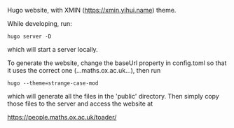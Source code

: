 Hugo website, with XMIN (https://xmin.yihui.name) theme.

While developing, run:

`hugo server -D`

which will start a server locally.

To generate the website, change the baseUrl property in config.toml so that
it uses the correct one (...maths.ox.ac.uk...), then run

`hugo --theme=strange-case-mod`

which will generate all the files in the 'public' directory. Then simply
copy those files to the server and access the website at

https://people.maths.ox.ac.uk/toader/


